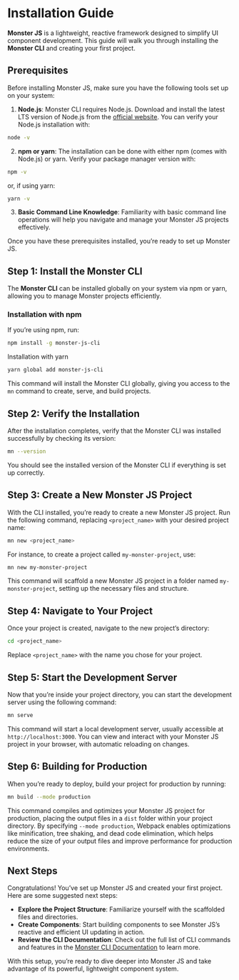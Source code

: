# Installation Guide

**Monster JS** is a lightweight, reactive framework designed to simplify UI component development. This guide will walk you through installing the **Monster CLI** and creating your first project.

## Prerequisites

Before installing Monster JS, make sure you have the following tools set up on your system:

1. **Node.js**: Monster CLI requires Node.js. Download and install the latest LTS version of Node.js from the [official website](/). You can verify your Node.js installation with:

```bash
node -v
```

2. **npm or yarn**: The installation can be done with either npm (comes with Node.js) or yarn. Verify your package manager version with:

```bash
npm -v
```

or, if using yarn:

```bash
yarn -v
```

3. **Basic Command Line Knowledge**: Familiarity with basic command line operations will help you navigate and manage your Monster JS projects effectively.

Once you have these prerequisites installed, you’re ready to set up Monster JS.

## Step 1: Install the Monster CLI

The **Monster CLI** can be installed globally on your system via npm or yarn, allowing you to manage Monster projects efficiently.

### Installation with npm

If you’re using npm, run:

```bash
npm install -g monster-js-cli
```

Installation with yarn

```bash
yarn global add monster-js-cli
```

This command will install the Monster CLI globally, giving you access to the `mn` command to create, serve, and build projects.

## Step 2: Verify the Installation

After the installation completes, verify that the Monster CLI was installed successfully by checking its version:

```bash
mn --version
```

You should see the installed version of the Monster CLI if everything is set up correctly.

## Step 3: Create a New Monster JS Project

With the CLI installed, you’re ready to create a new Monster JS project. Run the following command, replacing `<project_name>` with your desired project name:

```bash
mn new <project_name>
```

For instance, to create a project called `my-monster-project`, use:

```bash
mn new my-monster-project
```

This command will scaffold a new Monster JS project in a folder named `my-monster-project`, setting up the necessary files and structure.

## Step 4: Navigate to Your Project

Once your project is created, navigate to the new project’s directory:

```bash
cd <project_name>
```

Replace `<project_name>` with the name you chose for your project.

## Step 5: Start the Development Server

Now that you’re inside your project directory, you can start the development server using the following command:

```bash
mn serve
```

This command will start a local development server, usually accessible at `http://localhost:3000`. You can view and interact with your Monster JS project in your browser, with automatic reloading on changes.

## Step 6: Building for Production

When you’re ready to deploy, build your project for production by running:

```bash
mn build --mode production
```

This command compiles and optimizes your Monster JS project for production, placing the output files in a `dist` folder within your project directory. By specifying `--mode production`, Webpack enables optimizations like minification, tree shaking, and dead code elimination, which helps reduce the size of your output files and improve performance for production environments.

## Next Steps

Congratulations! You’ve set up Monster JS and created your first project. Here are some suggested next steps:

* **Explore the Project Structure**: Familiarize yourself with the scaffolded files and directories.
* **Create Components**: Start building components to see Monster JS’s reactive and efficient UI updating in action.
* **Review the CLI Documentation**: Check out the full list of CLI commands and features in the [Monster CLI Documentation](/) to learn more.

With this setup, you’re ready to dive deeper into Monster JS and take advantage of its powerful, lightweight component system.
